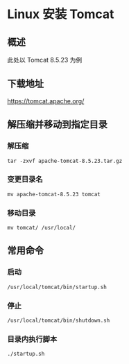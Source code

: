 # Linux 安装 Tomcat

## 概述

此处以 Tomcat 8.5.23 为例

## 下载地址

https://tomcat.apache.org/

## 解压缩并移动到指定目录

### 解压缩

```
tar -zxvf apache-tomcat-8.5.23.tar.gz
```

### 变更目录名

```
mv apache-tomcat-8.5.23 tomcat
```

### 移动目录

```
mv tomcat/ /usr/local/
```

## 常用命令

### 启动

```
/usr/local/tomcat/bin/startup.sh
```

### 停止

```
/usr/local/tomcat/bin/shutdown.sh
```

### 目录内执行脚本

```
./startup.sh
```
